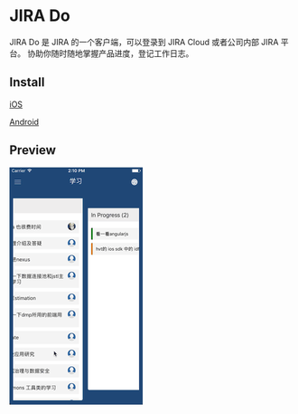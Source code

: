 # JIRA Do

JIRA Do 是 JIRA 的一个客户端，可以登录到 JIRA Cloud 或者公司内部 JIRA 平台。
协助你随时随地掌握产品进度，登记工作日志。


## Install

[iOS](https://itunes.apple.com/cn/app/jira-agile/id1244515211)

[Android](https://github.com/hypers/JiraAgileApp/raw/master/android/release/jira-do.apk)


## Preview

![Preview](./preview.gif)


